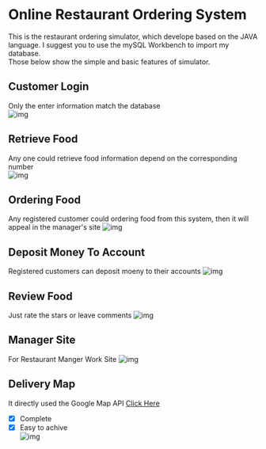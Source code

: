 # Online Restaurant Ordering System
This is the restaurant ordering simulator, which develope based on the JAVA language. I suggest you to use the mySQL Workbench to import my database.  
Those below show the simple and basic features of simulator.

## Customer Login
Only the enter information match the database  
![img](https://github.com/shirongzheng/CSC322-Online-Restaurant-Ordering-System/blob/master/GIF/CustomerLogin.gif)  

## Retrieve Food  
Any one could retrieve food information depend on the corresponding number  
![img](https://github.com/shirongzheng/CSC322-Online-Restaurant-Ordering-System/blob/master/GIF/RetrieveFood.gif)

## Ordering Food  
Any registered customer could ordering food from this system, then it will appeal in the manager's site
![img](https://github.com/shirongzheng/CSC322-Online-Restaurant-Ordering-System/blob/master/GIF/OrderingFood.gif)  

## Deposit Money To Account
Registered customers can deposit moeny to their accounts
![img](https://github.com/shirongzheng/Online-Restaurant-Ordering-System/blob/master/GIF/Deposit.png)

## Review Food  
Just rate the stars or leave comments
![img](https://github.com/shirongzheng/CSC322-Online-Restaurant-Ordering-System/blob/master/GIF/ReviewFood.gif)  

## Manager Site
For Restaurant Manger Work Site 
![img](https://github.com/shirongzheng/Online-Restaurant-Ordering-System/blob/master/GIF/Manager.gif)

## Delivery Map
It directly used the Google Map API  [Click Here](https://github.com/shirongzheng/CSC322-Online-Restaurant-Ordering-System/blob/master/src/GoogleMapWithSearchAndDirection.html)  
- [x] Complete  
- [x] Easy to achive  
![img](https://github.com/shirongzheng/CSC322-Online-Restaurant-Ordering-System/blob/master/GIF/Map.gif)
